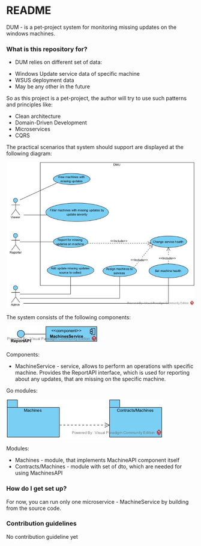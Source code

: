 # README #

DUM - is a pet-project system for monitoring missing updates on the windows machines.

### What is this repository for? ###

* DUM relies on different set of data:
+ Windows Update service data of specific machine
+ WSUS deployment data
+ May be any other in the future

So as this project is a pet-project, the author will try to use such patterns and principles like:
* Clean architecture
* Domain-Driven Development
* Microservices
* CQRS

The practical scenarios that system should support are displayed at the following diagram:

![Cases](/diagrams/cases.jpg?raw=true)

The system consists of the following components:

![Components](/diagrams/components.jpg?raw=true)

Components:
* MachineService - service, allows to perform an operations with specific machine. Provides the ReportAPI interface, which is used for reporting about any updates, that are missing on the specific machine.

Go modules:

![Modules](/diagrams/modules.jpg?raw=true)

Modules:
* Machines - module, that implements MachineAPI component itself
* Contracts/Machines - module with set of dto, which are needed for using MachinesAPI

### How do I get set up? ###

For now, you can run only one microservice - MachineService by building from the source code.

### Contribution guidelines ###

No contribution guideline yet